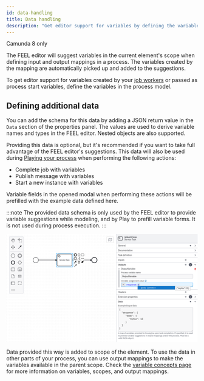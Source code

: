 ```yaml
---
id: data-handling
title: Data handling
description: "Get editor support for variables by defining the variables in the process model."
---
```


<span class="badge badge--cloud">Camunda 8 only</span>

The FEEL editor will suggest variables in the current element's scope when defining input and output mappings in a process. The variables created by the mapping are automatically picked up and added to the suggestions.

To get editor support for variables created by your [job workers](../concepts/job-workers.md) or passed as process start variables, define the variables in the process model.

## Defining additional data

You can add the schema for this data by adding a JSON return value in the `Data` section of the properties panel. The values are used to derive variable names and types in the FEEL editor. Nested objects are also supported.

Providing this data is optional, but it's recommended if you want to take full advantage of the FEEL editor's suggestions.
This data will also be used during [Playing your process](/components/modeler/web-modeler/play-your-process.md) when performing the following actions:

- Complete job with variables
- Publish message with variables
- Start a new instance with variables

Variable fields in the opened modal when performing these actions will be prefilled with the example data defined here.

:::note
The provided data schema is only used by the FEEL editor to provide variable suggestions while modeling, and by Play to prefill variable forms. It is not used during process execution.
:::

![Variable suggestions with additional Variables](img/data-handling-example-json.png)

Data provided this way is added to scope of the element. To use the data in other parts of your process, you can use output mappings to make the variables available in the parent scope. Check the [variable concepts page](../concepts/variables.md) for more information on variables, scopes, and output mappings.
